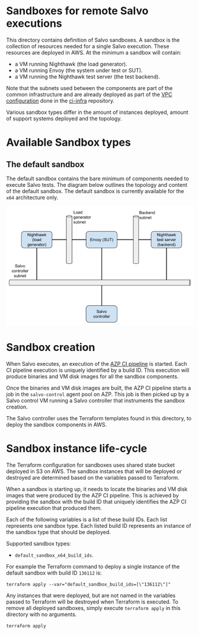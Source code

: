 # Sandboxes for remote Salvo executions

This directory contains definition of Salvo sandboxes. A sandbox is the
collection of resources needed for a single Salvo execution. These resources
are deployed in AWS. At the minimum a sandbox will contain:

- a VM running Nighthawk (the load generator).
- a VM running Envoy (the system under test or SUT).
- a VM running the Nighthawk test server (the test backend).

Note that the subnets used between the components are part of the common
infrastructure and are already deployed as part of the [VPC
configuration](https://github.com/envoyproxy/ci-infra/blob/main/salvo-infra/vpc.tf)
done in the
[ci-infra](https://github.com/envoyproxy/ci-infra/tree/main/salvo-infra)
repository.

Various sandbox types differ in the amount of instances deployed, amount of
support systems deployed and the topology.

# Available Sandbox types

## The default sandbox

The default sandbox contains the bare minimum of components needed to execute
Salvo tests. The diagram below outlines the topology and content of the default
sandbox. The default sandbox is currently available for the `x64` architecture
only.

![Diagram 1 - the default sandbox](images/the_default_sandbox.png)

# Sandbox creation

When Salvo executes, an execution of the [AZP CI
pipeline](https://github.com/envoyproxy/envoy-perf/blob/main/salvo-remote/azure-pipelines/salvo_pipelines.yml)
is started. Each CI pipeline execution is uniquely identified by a build ID.
This execution will produce binaries and VM disk images for all the sandbox
components.

Once the binaries and VM disk images are built, the AZP CI pipeline starts a
job in the `salvo-control` agent pool on AZP. This job is then picked up by a
Salvo control VM running a Salvo controller that instruments the sandbox
creation.

The Salvo controller uses the Terraform templates found in this directory,
to deploy the sandbox components in AWS.

# Sandbox instance life-cycle

The Terraform configuration for sandboxes uses shared state bucket deployed in
S3 on AWS. The sandbox instances that will be deployed or destroyed are
determined based on the variables passed to Terraform.

When a sandbox is starting up, it needs to locate the binaries and VM disk
images that were produced by the AZP CI pipeline. This is achieved by providing
the sandbox with the build ID that uniquely identifies the AZP CI pipeline
execution that produced them.

Each of the following variables is a list of these build IDs. Each list
represents one sandbox type. Each listed build ID represents an instance of the
sandbox type that should be deployed.

Supported sandbox types:

- `default_sandbox_x64_build_ids`.

For example the Terraform command to deploy a single instance of the default
sandbox with build ID `136112` is:

```shell
terraform apply --var="default_sandbox_build_ids=[\"136112\"]"
```

Any instances that were deployed, but are not named in the variables passed to
Terraform will be destroyed when Terraform is executed. To remove all deployed
sandboxes, simply execute `terraform apply` in this directory with no
arguments.

```shell
terraform apply
```
